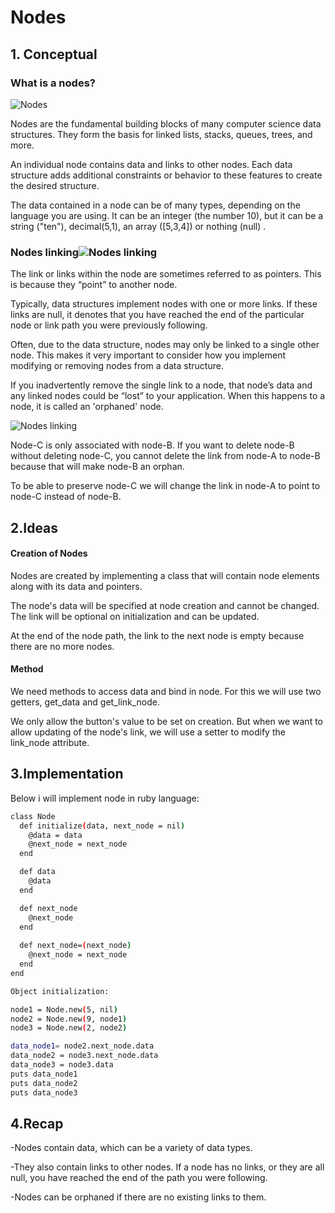 # Nodes

## 1. Conceptual
### What is a nodes?
![Nodes ](https://he-s3.s3.amazonaws.com/media/uploads/1b099fd.png)

  Nodes are the fundamental building blocks of many computer science data structures. They form the basis for linked lists, stacks, queues, trees, and more.

  An individual node contains data and links to other nodes. Each data structure adds additional constraints or behavior to these features to create the desired structure.

The data contained in a node can be of many types, depending on the language you are using. It can be an integer (the number 10), but it can be a string ("ten"), decimal(5,1), an array ([5,3,4]) or nothing (null) .

### Nodes linking![Nodes linking](https://www.alphacodingskills.com/imgfiles/linked-list.PNG)


 The link or links within the node are sometimes referred to as pointers. This is because they “point” to another node.

  Typically, data structures implement nodes with one or more links. If these links are null, it denotes that you have reached the end of the particular node or link path you were previously following.

Often, due to the data structure, nodes may only be linked to a single other node. This makes it very important to consider how you implement modifying or removing nodes from a data structure.

  If you inadvertently remove the single link to a node, that node’s data and any linked nodes could be “lost” to your application. When this happens to a node, it is called an 'orphaned' node.

![Nodes linking](https://encrypted-tbn0.gstatic.com/images?q=tbn:ANd9GcQ8tHK2rB3NuKBpg7Bn988vE8t_iV5lPzmgVXD3Zkv8chE6PlSiTyP1Qx6sgy7fgrSmbo4&usqp=CAU)

  Node-C is only associated with node-B. If you want to delete node-B without deleting node-C, you cannot delete the link from node-A to node-B because that will make node-B an orphan.

  To be able to preserve node-C we will change the link in node-A to point to node-C instead of node-B.

## 2.Ideas
#### Creation of Nodes 
 Nodes are created by implementing a class that will contain node elements along with its data and pointers.

  The node's data will be specified at node creation and cannot be changed. The link will be optional on initialization and can be updated.

  At the end of the node path, the link to the next node is empty because there are no more nodes.

#### Method
  We need methods to access data and bind in node. For this we will use two getters, get_data and get_link_node.

  We only allow the button's value to be set on creation. But when we want to allow updating of the node's link, we will use a setter to modify the link_node attribute.

  
## 3.Implementation 
Below i will implement node in ruby language:
```bash
class Node
  def initialize(data, next_node = nil)
    @data = data
    @next_node = next_node
  end

  def data
    @data
  end

  def next_node
    @next_node
  end
  
  def next_node=(next_node)
    @next_node = next_node
  end
end

Object initialization:

node1 = Node.new(5, nil)
node2 = Node.new(9, node1)
node3 = Node.new(2, node2)

data_node1= node2.next_node.data
data_node2 = node3.next_node.data
data_node3 = node3.data
puts data_node1
puts data_node2
puts data_node3
```

## 4.Recap
-Nodes contain data, which can be a variety of data types.

-They also contain links to other nodes. If a node has no links, or they are all null, you have reached the end of the path you were following.

-Nodes can be orphaned if there are no existing links to them.
